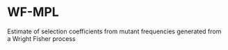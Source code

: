 # WF-MPL
Estimate of selection coefficients from mutant frequencies generated from a Wright Fisher process
